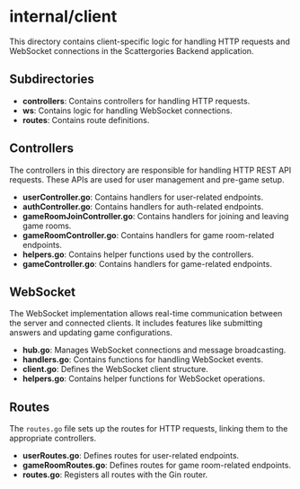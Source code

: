 # internal/client

This directory contains client-specific logic for handling HTTP requests and WebSocket connections in the Scattergories Backend application.

## Subdirectories

- **controllers**: Contains controllers for handling HTTP requests.
- **ws**: Contains logic for handling WebSocket connections.
- **routes**: Contains route definitions.

## Controllers

The controllers in this directory are responsible for handling HTTP REST API requests. These APIs are used for user management and pre-game setup.

- **userController.go**: Contains handlers for user-related endpoints.
- **authController.go**: Contains handlers for auth-related endpoints.
- **gameRoomJoinController.go**: Contains handlers for joining and leaving game rooms.
- **gameRoomController.go**: Contains handlers for game room-related endpoints.
- **helpers.go**: Contains helper functions used by the controllers.
- **gameController.go**: Contains handlers for game-related endpoints.

## WebSocket

The WebSocket implementation allows real-time communication between the server and connected clients. It includes features like submitting answers and updating game configurations.

- **hub.go**: Manages WebSocket connections and message broadcasting.
- **handlers.go**: Contains functions for handling WebSocket events.
- **client.go**: Defines the WebSocket client structure.
- **helpers.go**: Contains helper functions for WebSocket operations.

## Routes

The `routes.go` file sets up the routes for HTTP requests, linking them to the appropriate controllers.

- **userRoutes.go**: Defines routes for user-related endpoints.
- **gameRoomRoutes.go**: Defines routes for game room-related endpoints.
- **routes.go**: Registers all routes with the Gin router.
